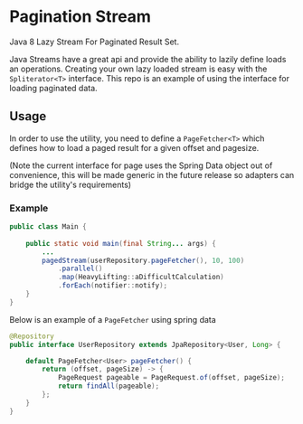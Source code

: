 # Pagination Stream
Java 8 Lazy Stream For Paginated Result Set.

Java Streams have a great api and provide the ability to lazily define loads an operations.
Creating your own lazy loaded stream is easy with the `Spliterator<T>` interface.
This repo is an example of using the interface for loading paginated data.

## Usage
In order to use the utility, you need to define a `PageFetcher<T>` which defines how to load 
a paged result for a given offset and pagesize.

(Note the current interface for page uses the Spring Data object out of convenience, this will be
made generic in the future release so adapters can bridge the utility's requirements)

### Example
```java
public class Main {
    
    public static void main(final String... args) {
        ...
        pagedStream(userRepository.pageFetcher(), 10, 100)
            .parallel()
            .map(HeavyLifting::aDifficultCalculation)
            .forEach(notifier::notify);
    }
}
```

Below is an example of a `PageFetcher` using spring data
```java
@Repository
public interface UserRepository extends JpaRepository<User, Long> {

    default PageFetcher<User> pageFetcher() {
        return (offset, pageSize) -> {
            PageRequest pageable = PageRequest.of(offset, pageSize);
            return findAll(pageable);
        };
    }
}
```
